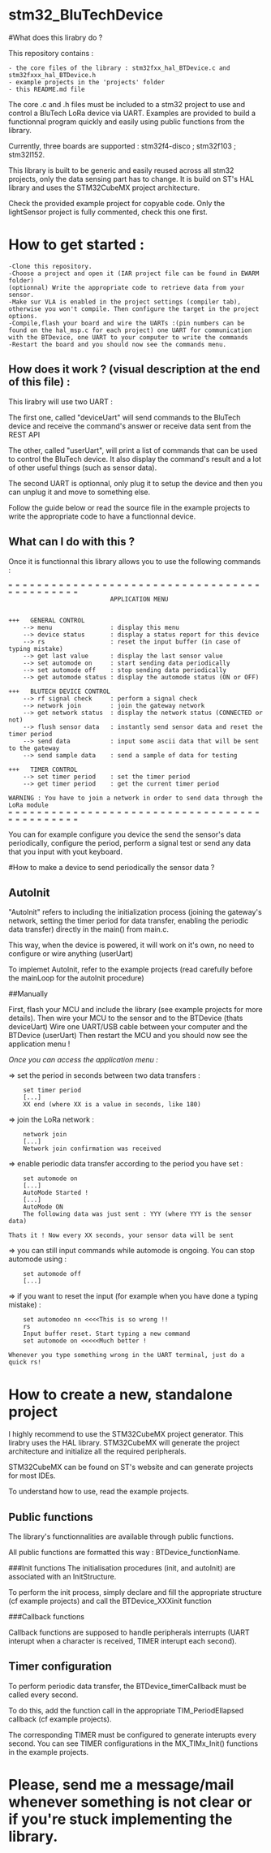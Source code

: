 # stm32_BluTechDevice

#What does this lirabry do ?

This repository contains : 

    - the core files of the library : stm32fxx_hal_BTDevice.c and stm32fxxx_hal_BTDevice.h
    - example projects in the 'projects' folder
    - this README.md file

The core .c and .h files must be included to a stm32 project to use and control a BluTech LoRa device via UART.
Examples are provided to build a functionnal program quickly and easily using public functions from the library.

Currently, three boards are supported : stm32f4-disco ; stm32f103 ; stm32l152.

This library is built to be generic and easily reused across all stm32 projects, only the data sensing part has to change. It is build on ST's HAL library and uses the STM32CubeMX project architecture.

Check the provided example project for copyable code. Only the lightSensor project is fully commented, check this one first.

   

# How to get started : 

	-Clone this repository. 
	-Choose a project and open it (IAR project file can be found in EWARM folder)
	(optionnal) Write the appropriate code to retrieve data from your sensor.
	-Make sur VLA is enabled in the project settings (compiler tab), otherwise you won't compile. Then configure the target in the project options.
	-Compile,flash your board and wire the UARTs :(pin numbers can be found on the hal_msp.c for each project) one UART for communication with the BTDevice, one UART to your computer to write the commands
	-Restart the board and you should now see the commands menu.


## How does it work ? (visual description at the end of this file) : 

This lirabry will use two UART :

The first one, called "deviceUart" will send commands to the BluTech device and receive the command's answer or receive data sent from the REST API

The other, called "userUart", will print a list of commands that can be used to control the BluTech device. It also display the command's result and a lot of other useful things (such as sensor data).	

The second UART is optionnal, only plug it to setup the device and then you can unplug it and move to something else.

Follow the guide below or read the source file in the example projects to write the appropriate code to have a functionnal device. 

## What can I do with this ? 

Once it is functionnal this library allows you to use the following commands : 

	= = = = = = = = = = = = = = = = = = = = = = = = = = = = = = = = = = = = = = = = = = = = = 
				                APPLICATION MENU		                       	
		                                                                        
	
	+++   GENERAL CONTROL
	    --> menu                : display this menu
	    --> device status       : display a status report for this device
	    --> rs                  : reset the input buffer (in case of typing mistake)
	    --> get last value      : display the last sensor value
	    --> set automode on     : start sending data periodically
	    --> set automode off    : stop sending data periodically
	    --> get automode status : display the automode status (ON or OFF)
	
	+++   BLUTECH DEVICE CONTROL
	    --> rf signal check     : perform a signal check
	    --> network join        : join the gateway network
	    --> get network status  : display the network status (CONNECTED or not)
	    --> flush sensor data   : instantly send sensor data and reset the timer period
	    --> send data           : input some ascii data that will be sent to the gateway
	    --> send sample data    : send a sample of data for testing
	
	+++   TIMER CONTROL
	    --> set timer period    : set the timer period
	    --> get timer period    : get the current timer period
	
	WARNING : You have to join a network in order to send data through the LoRa module
	= = = = = = = = = = = = = = = = = = = = = = = = = = = = = = = = = = = = = = = = = = = = = 


You can for example configure you device the send the sensor's data periodically, configure the period, perform a signal test or send any data that you input with yout keyboard. 

#How to make a device to send periodically the sensor data ?

## AutoInit

"AutoInit" refers to including the initialization process (joining the gateway's network, setting the timer period for data transfer, enabling the periodic data transfer) directly in the main() from main.c. 

This way, when the device is powered, it will work on it's own, no need to configure or wire anything (userUart)

To implemet AutoInit, refer to the example projects (read carefully before the mainLoop for the autoInit procedure)

##Manually

First, flash your MCU and include the library (see example projects for more details). 
Then wire your MCU to the sensor and to the BTDevice (thats deviceUart)
Wire one UART/USB cable between your computer and the BTDevice (userUart)
Then restart the MCU and you should now see the application menu !

*Once you can access the application menu :*

=> set the period in seconds between two data transfers : 

	
		set timer period
		[...]
		XX end (where XX is a value in seconds, like 180)
	
=> join the LoRa network :
 
	
		network join
		[...]
		Network join confirmation was received
	
=> enable periodic data transfer according to the period you have set :
	
	
		set automode on
		[...]
		AutoMode Started !
		[...]
		AutoMode ON
		The following data was just sent : YYY (where YYY is the sensor data)
	
    Thats it ! Now every XX seconds, your sensor data will be sent

=> you can still input commands while automode is ongoing. You can stop automode using :
	
	
		set automode off
		[...]
	
=> if you want to reset the input (for example when you have done a typing mistake) :

        set automodeo nn <<<<This is so wrong !! 
        rs
        Input buffer reset. Start typing a new command
        set automode on <<<<<Much better ! 
       
    Whenever you type something wrong in the UART terminal, just do a quick rs!
		
	


# How to create a new, standalone project

I highly recommend to use the STM32CubeMX project generator. This lirabry uses the HAL library.
STM32CubeMX will generate the project architecture and initialize all the required peripherals.

STM32CubeMX can be found on ST's website and can generate projects for most IDEs.

To understand how to use, read the example projects.


## Public functions

The library's functionnalities are available through public functions. 

All public functions are formatted this way : BTDevice_functionName.

###Init functions
The initialisation procedures (init, and autoInit) are associated with an InitStructure.

To perform the init process, simply declare and fill the appropriate structure (cf example projects) and call the BTDevice_XXXinit function

###Callback functions 

Callback functions are supposed to handle peripherals interrupts (UART interupt when a character is received, TIMER interupt each second). 

## Timer configuration

To perform periodic data transfer, the BTDevice_timerCallback must be called every second. 

To do this, add the function call in the appropriate TIM_PeriodEllapsed callback (cf example projects).

The corresponding TIMER must be configured to generate interupts every second. You can see TIMER configurations in the MX_TIMx_Init() functions in the example projects.


# Please, send me a message/mail whenever something is not clear or if you're stuck implementing the library.



